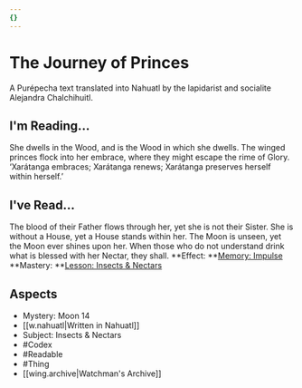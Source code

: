 ```yaml
---
{}
---
```

# The Journey of Princes
A Purépecha text translated into Nahuatl by the lapidarist and socialite Alejandra Chalchihuitl.
## I'm Reading...
She dwells in the Wood, and is the Wood in which she dwells. The winged princes flock into her embrace, where they might escape the rime of Glory. ‘Xarátanga embraces; Xarátanga renews; Xarátanga preserves herself within herself.’
## I've Read...
The blood of their Father flows through her, yet she is not their Sister. She is without a House, yet a House stands within her. The Moon is unseen, yet the Moon ever shines upon her. When those who do not understand drink what is blessed with her Nectar, they shall.
**Effect: **[Memory: Impulse](https://uadaf.theevilroot.xyz/rowenarium/element/mem.impulse)
**Mastery: **[Lesson: Insects & Nectars](https://uadaf.theevilroot.xyz/rowenarium/element/x.insects.nectars)
## Aspects
- Mystery: Moon 14
- [[w.nahuatl|Written in Nahuatl]]
- Subject: Insects & Nectars
- #Codex
- #Readable
- #Thing
- [[wing.archive|Watchman's Archive]]